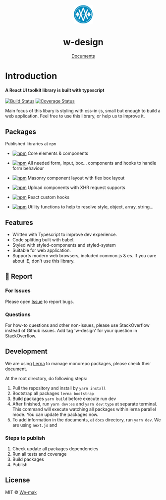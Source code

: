 <div align="center">
 <img height="60" width="60" src="resources/img/logo.png">
 <h1>w-design</h1>
 <a href="https://design.we-mak.com/">Documents</a>
</div>

# Introduction

#### A React UI toolkit library is built with typescript

[![Build Status](https://travis-ci.org/we-mak/w-design.svg?branch=master)](https://travis-ci.org/we-mak/w-design)
[![Coverage Status](https://coveralls.io/repos/github/we-mak/w-design/badge.svg?branch=master)](https://coveralls.io/github/we-mak/w-design?branch=master)

Main focus of this libary is styling with css-in-js, small but enough to build a web application.
Feel free to use this library, or help us to improve it.

## Packages

Published libraries at `npm`

- [![npm](https://img.shields.io/npm/v/%40w-design%2Fcore.svg?label=@w-design/core)](https://www.npmjs.com/package/@w-design/core)
  Core elements & components

- [![npm](https://img.shields.io/npm/v/%40w-design%2Fform.svg?label=@w-design/form)](https://www.npmjs.com/package/@w-design/form)
  All needed form, input, box... components and hooks to handle form behaviour

- [![npm](https://img.shields.io/npm/v/%40w-design%2Fmasonry.svg?label=@w-design/masonry)](https://www.npmjs.com/package/@w-design/masonry)
  Masonry component layout with flex box layout

- [![npm](https://img.shields.io/npm/v/%40w-design%2Fupload.svg?label=@w-design/upload)](https://www.npmjs.com/package/@w-design/upload)
  Upload components with XHR request supports

- [![npm](https://img.shields.io/npm/v/%40w-design%2Fhooks.svg?label=@w-design/hooks)](https://www.npmjs.com/package/@w-design/hooks)
  React custom hooks

- [![npm](https://img.shields.io/npm/v/%40w-design%2Fhelpers.svg?label=@w-design/helpers)](https://www.npmjs.com/package/@w-design/helpers)
  Utility functions to help to resolve style, object, array, string...

## Features

- Written with Typescript to improve dev experience.
- Code splitting built with babel.
- Styled with styled-components and styled-system
- Suitable for web application.
- Supports modern web browsers, included common js & es. If you care about IE, don't use this library.

## 🐞 Report

### For Issues

Please open [Issue](https://github.com/we-mak/w-design/issues) to report bugs.

### Questions

For how-to questions and other non-issues, please use StackOverflow instead of Github issues. Add tag 'w-design' for your question in StackOverflow.

## Development

We are using [Lerna](https://lerna.js.org/) to manage monorepo packages, please check their document.

At the root directory, do following steps:

1. Pull the repository and install by `yarn install`
2. Bootstrap all packages `lerna bootstrap`
3. Build packages `yarn build` before execute run dev
4. After finished, run `yarn dev:es` and `yarn dev:type` at separate terminal. This command will execute watching all packages within lerna parallel mode. You can update the packages now.
5. To add information in the documents, at `docs` directory, run `yarn dev`. We are using `next.js` and

### Steps to publish

1. Check update all packages dependencies
2. Run all tests and coverage
3. Build packages
4. Publish

## License

MIT © [We-mak](https://github.com/we-mak)
